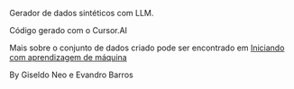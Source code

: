 Gerador de dados sintéticos com LLM.

Código gerado com o Cursor.AI

Mais sobre o conjunto de dados criado pode ser encontrado em [Iniciando com aprendizagem de máquina](https://giseldo.substack.com/p/iniciando-em-aprendizagem-de-maquina)

By Giseldo Neo e Evandro Barros
